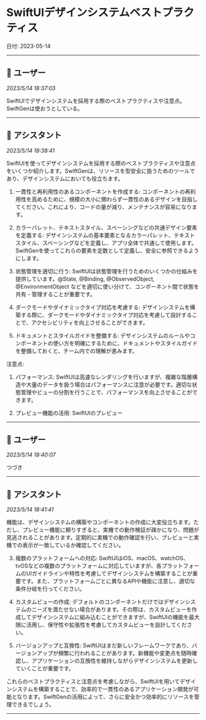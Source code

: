 # SwiftUIデザインシステムベストプラクティス

日付: 2023-05-14

---

## 👤 ユーザー
*2023/5/14 18:37:03*

SwiftUIでデザインシステムを採用する際のベストプラクティスや注意点。SwiftGenは使おうとしている。

---

## 🤖 アシスタント
*2023/5/14 18:38:41*

SwiftUIを使ってデザインシステムを採用する際のベストプラクティスや注意点をいくつか紹介します。SwiftGenは、リソースを型安全に扱うためのツールであり、デザインシステムにおいても役立ちます。

1. 一貫性と再利用性のあるコンポーネントを作成する:
   コンポーネントの再利用性を高めるために、規模の大小に関わらず一貫性のあるデザインを目指してください。これにより、コードの量が減り、メンテナンスが容易になります。

2. カラーパレット、テキストスタイル、スペーシングなどの共通デザイン要素を定義する:
   デザインシステムの基本要素となるカラーパレット、テキストスタイル、スペーシングなどを定義し、アプリ全体で共通して使用します。SwiftGenを使ってこれらの要素を定数として定義し、安全に参照できるようにします。

3. 状態管理を適切に行う:
   SwiftUIは状態管理を行うためのいくつかの仕組みを提供しています。@State, @Binding, @ObservedObject, @EnvironmentObject などを適切に使い分けて、コンポーネント間で状態を共有・管理することが重要です。

4. ダークモードやダイナミックタイプ対応を考慮する:
   デザインシステムを構築する際に、ダークモードやダイナミックタイプ対応を考慮して設計することで、アクセシビリティを向上させることができます。

5. ドキュメントとスタイルガイドを整備する:
   デザインシステムのルールやコンポーネントの使い方を明確にするために、ドキュメントやスタイルガイドを整備しておくと、チーム内での理解が進みます。

注意点:
1. パフォーマンス:
   SwiftUIは高速なレンダリングを行いますが、複雑な階層構造や大量のデータを扱う場合はパフォーマンスに注意が必要です。適切な状態管理やビューの分割を行うことで、パフォーマンスを向上させることができます。

2. プレビュー機能の活用:
   SwiftUIのプレビュー

---

## 👤 ユーザー
*2023/5/14 18:40:07*

つづき

---

## 🤖 アシスタント
*2023/5/14 18:41:41*

機能は、デザインシステムの構築やコンポーネントの作成に大変役立ちます。ただし、プレビュー機能に頼りすぎると、実機での動作検証が疎かになり、問題が見逃されることがあります。定期的に実機での動作確認を行い、プレビューと実機での表示が一致しているか確認してください。

3. 複数のプラットフォームへの対応:
   SwiftUIはiOS、macOS、watchOS、tvOSなどの複数のプラットフォームに対応していますが、各プラットフォームのUIガイドラインや特性を考慮してデザインシステムを構築することが重要です。また、プラットフォームごとに異なるAPIや機能に注意し、適切な条件分岐を行ってください。

4. カスタムビューの作成:
   デフォルトのコンポーネントだけではデザインシステムのニーズを満たせない場合があります。その際は、カスタムビューを作成してデザインシステムに組み込むことができますが、SwiftUIの機能を最大限に活用し、保守性や拡張性を考慮してカスタムビューを設計してください。

5. バージョンアップと互換性:
   SwiftUIはまだ新しいフレームワークであり、バージョンアップが頻繁に行われることがあります。新機能や変更点を随時確認し、アプリケーションの互換性を維持しながらデザインシステムを更新していくことが重要です。

これらのベストプラクティスと注意点を考慮しながら、SwiftUIを用いてデザインシステムを構築することで、効率的で一貫性のあるアプリケーション開発が可能となります。SwiftGenの活用によって、さらに安全かつ効率的にリソースを管理できるでしょう。

---
